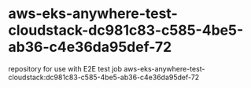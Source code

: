 # aws-eks-anywhere-test-cloudstack-dc981c83-c585-4be5-ab36-c4e36da95def-72
repository for use with E2E test job aws-eks-anywhere-test-cloudstack:dc981c83-c585-4be5-ab36-c4e36da95def-72
